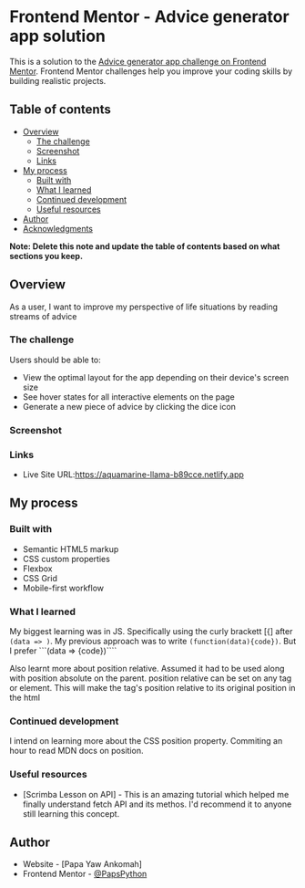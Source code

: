 # Frontend Mentor - Advice generator app solution

This is a solution to the [Advice generator app challenge on Frontend Mentor](https://www.frontendmentor.io/challenges/advice-generator-app-QdUG-13db). Frontend Mentor challenges help you improve your coding skills by building realistic projects.

## Table of contents

- [Overview](#overview)
  - [The challenge](#the-challenge)
  - [Screenshot](#screenshot)
  - [Links](#links)
- [My process](#my-process)
  - [Built with](#built-with)
  - [What I learned](#what-i-learned)
  - [Continued development](#continued-development)
  - [Useful resources](#useful-resources)
- [Author](#author)
- [Acknowledgments](#acknowledgments)

**Note: Delete this note and update the table of contents based on what sections you keep.**

## Overview
As a user, I want to improve my perspective of life situations by reading streams of advice

### The challenge

Users should be able to:

- View the optimal layout for the app depending on their device's screen size
- See hover states for all interactive elements on the page
- Generate a new piece of advice by clicking the dice icon

### Screenshot

### Links

- Live Site URL:https://aquamarine-llama-b89cce.netlify.app

## My process

### Built with

- Semantic HTML5 markup
- CSS custom properties
- Flexbox
- CSS Grid
- Mobile-first workflow

### What I learned

My biggest learning was in JS. Specifically using the curly brackett [{] after ```(data => )```. My previous approach was to write ```(function(data){code})```. But I prefer  ```(data => {code})````

Also learnt more about position relative. Assumed it had to be used along with position absolute on the parent.
position relative can be set on any tag or element. This will make the tag's position relative to its original position in the html

### Continued development
I intend on learning more about the CSS position property. Commiting an hour to read MDN docs on position.


### Useful resources

- [Scrimba Lesson on API] - This is an amazing tutorial which helped me finally understand fetch API and its methos. I'd recommend it to anyone still learning this concept.

## Author

- Website - [Papa Yaw Ankomah]
- Frontend Mentor - [@PapsPython](https://www.frontendmentor.io/profile/PapsPython)




